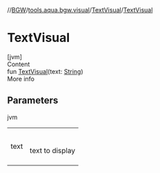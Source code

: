 //[BGW](../../../index.md)/[tools.aqua.bgw.visual](../index.md)/[TextVisual](index.md)/[TextVisual](-text-visual.md)



# TextVisual  
[jvm]  
Content  
fun [TextVisual](-text-visual.md)(text: [String](https://kotlinlang.org/api/latest/jvm/stdlib/kotlin/-string/index.html))  
More info  


## Parameters  
  
jvm  
  
| | |
|---|---|
| <a name="tools.aqua.bgw.visual/TextVisual/TextVisual/#kotlin.String/PointingToDeclaration/"></a>text| <a name="tools.aqua.bgw.visual/TextVisual/TextVisual/#kotlin.String/PointingToDeclaration/"></a><br><br>text to display<br><br>|
  
  



